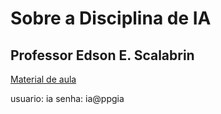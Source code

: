 # Sobre a Disciplina de IA

## Professor Edson E. Scalabrin

[Material de aula](https://www.ppgia.pucpr.br/~scalabrin/IA)

usuario: ia
senha: ia@ppgia